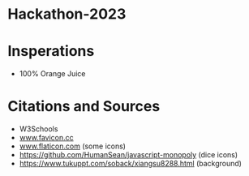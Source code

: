 # Hackathon-2023


# Insperations
- 100% Orange Juice


# Citations and Sources
- W3Schools
- www.favicon.cc
- www.flaticon.com (some icons)
- https://github.com/HumanSean/javascript-monopoly (dice icons)
- https://www.tukuppt.com/soback/xiangsu8288.html (background)
